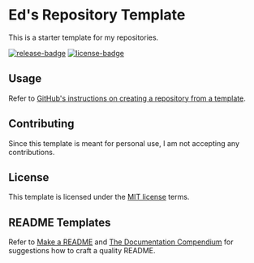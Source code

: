 # Ed's Repository Template

This is a starter template for my repositories.

[![release-badge]][release] [![license-badge]][license]

## Usage

Refer to [GitHub's instructions on creating a repository from a template](https://help.github.com/en/github/creating-cloning-and-archiving-repositories/creating-a-repository-from-a-template).

## Contributing

Since this template is meant for personal use, I am not accepting any contributions.

## License

This template is licensed under the [MIT license][license] terms.

## README Templates

Refer to [Make a README](https://www.makeareadme.com/) and [The Documentation Compendium](https://github.com/kylelobo/The-Documentation-Compendium/tree/master/en/README_TEMPLATES) for suggestions how to craft a quality README.

[license]: ./LICENSE (License)
[license-badge]: https://img.shields.io/github/license/EdRands/RepoTemplate?style=flat-square (License badge)
[release]: https://github.com/EdRands/RepoTemplate/releases (Releases)
[release-badge]: https://img.shields.io/github/v/release/EdRands/RepoTemplate?style=flat-square (Latest release badge)
